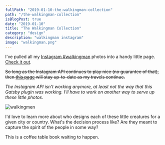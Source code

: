 ```yaml
---
fullPath: "2019-01-10-the-walkingman-collection"
path: "/the-walkingman-collection"
isBlogPost: true
date: "2019-01-10"
title: "The Walkingman Collection"
category: "design"
description: "walkingman instagram"
image: "walkingman.png"
---
```


I've pulled all my [Instagram #walkingman](https://instagram.com/whatrocks) photos into a handy little page. [Check it out](/walkingman). 

~~So long as the Instagram API continues to play nice (no guarantee of that), then [this page](/walkingman) will stay up-to-date as my travels continue.~~

*The Instagram API isn't working anymore, at least not the way that this Gatsby plugin was working. I'll have to work on another way to serve up these little photos.*

![walkingmen](./images/walkingman.png)

I'd love to learn more about who designs each of these little creatures for a given city or country. What's the decision process like? Are they meant to capture the spirit of the people in some way? 

This is a coffee table book waiting to happen.
